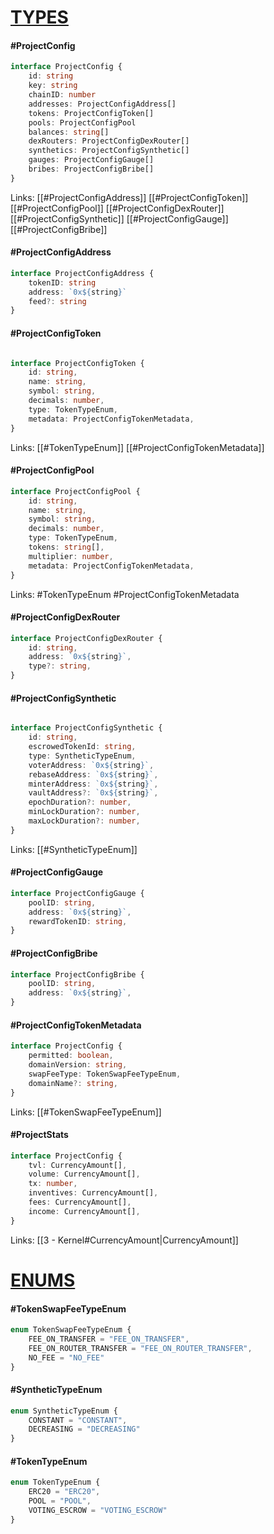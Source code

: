# <u>TYPES</u>

#### #ProjectConfig

```ts
interface ProjectConfig {
	id: string
	key: string
	chainID: number
	addresses: ProjectConfigAddress[]
	tokens: ProjectConfigToken[]
	pools: ProjectConfigPool
	balances: string[]
	dexRouters: ProjectConfigDexRouter[]
	synthetics: ProjectConfigSynthetic[]
	gauges: ProjectConfigGauge[]
	bribes: ProjectConfigBribe[]
}
```

 Links: [[#ProjectConfigAddress]] [[#ProjectConfigToken]] [[#ProjectConfigPool]] [[#ProjectConfigDexRouter]] [[#ProjectConfigSynthetic]] [[#ProjectConfigGauge]] [[#ProjectConfigBribe]]
 
#### #ProjectConfigAddress

```ts
interface ProjectConfigAddress {
	tokenID: string
	address: `0x${string}`
	feed?: string
}
```
#### #ProjectConfigToken

```ts

interface ProjectConfigToken {
	id: string,
	name: string,
	symbol: string,
	decimals: number,
	type: TokenTypeEnum,
	metadata: ProjectConfigTokenMetadata,
}
```

 Links: [[#TokenTypeEnum]] [[#ProjectConfigTokenMetadata]]
 
#### #ProjectConfigPool

```ts
interface ProjectConfigPool {
	id: string,
	name: string,
	symbol: string,
	decimals: number,
	type: TokenTypeEnum,
	tokens: string[],
	multiplier: number,
	metadata: ProjectConfigTokenMetadata,
}
```

 Links: #TokenTypeEnum #ProjectConfigTokenMetadata
 
#### #ProjectConfigDexRouter

```ts
interface ProjectConfigDexRouter {
	id: string,
	address: `0x${string}`,
	type?: string,
}
```

#### #ProjectConfigSynthetic

```ts

interface ProjectConfigSynthetic {
	id: string,
	escrowedTokenId: string,
	type: SyntheticTypeEnum,
	voterAddress: `0x${string}`,
	rebaseAddress: `0x${string}`,
	minterAddress: `0x${string}`,
	vaultAddress?: `0x${string}`,
	epochDuration?: number,
	minLockDuration?: number,
	maxLockDuration?: number,
}
```

 Links: [[#SyntheticTypeEnum]]
 
#### #ProjectConfigGauge

```ts
interface ProjectConfigGauge {
	poolID: string,
	address: `0x${string}`,
	rewardTokenID: string,
}
```

#### #ProjectConfigBribe

```ts
interface ProjectConfigBribe {
	poolID: string,
	address: `0x${string}`,
}
```

#### #ProjectConfigTokenMetadata

```ts
interface ProjectConfig {
	permitted: boolean,
	domainVersion: string,
	swapFeeType: TokenSwapFeeTypeEnum,
	domainName?: string,
}
```

 Links: [[#TokenSwapFeeTypeEnum]]
 
#### #ProjectStats

```ts
interface ProjectConfig {
	tvl: CurrencyAmount[],
	volume: CurrencyAmount[],
	tx: number,
	inventives: CurrencyAmount[],
	fees: CurrencyAmount[],
	income: CurrencyAmount[],
}
```

 Links: [[3 - Kernel#CurrencyAmount|CurrencyAmount]]
 
# <u>ENUMS</u>

#### #TokenSwapFeeTypeEnum

```ts
enum TokenSwapFeeTypeEnum {
	FEE_ON_TRANSFER = "FEE_ON_TRANSFER",
	FEE_ON_ROUTER_TRANSFER = "FEE_ON_ROUTER_TRANSFER",
	NO_FEE = "NO_FEE"
}
```

#### #SyntheticTypeEnum

```ts
enum SyntheticTypeEnum {
	CONSTANT = "CONSTANT",
	DECREASING = "DECREASING"
}
```

#### #TokenTypeEnum

```ts
enum TokenTypeEnum {
	ERC20 = "ERC20",
	POOL = "POOL",
	VOTING_ESCROW = "VOTING_ESCROW"
}
```
